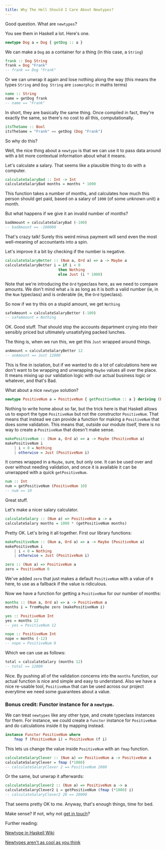 ```yaml
---
title: Why The Hell Should I Care About Newtypes?
---
```


Good question. What are `newtypes`?

You see them in Haskell a lot. Here's one.

```haskell
newtype Dog a = Dog { getDog :: a }
```

We can make a `Dog` as a container for a thing (in this case, a `String`)

```haskell
frank :: Dog String
frank = Dog "Frank"
-- frank == Dog "Frank"
```

Or we can unwrap it again and lose nothing along the way (this means the types `String` and `Dog String` are `isomorphic` in maths terms)

```haskell
name :: String
name = getDog frank
-- name == "Frank"
```

In short, they are basically the same thing. Once compiled in fact, they're exactly the same, so there's no cost to all this, computationally.

```haskell
itsTheSame :: Bool
itsTheSame = "Frank" == getDog (Dog "Frank")
```

So why do this?

Well, the nice thing about a `newtype` is that we can use it to pass data around with a bit more contextual information about what it means.

Let's calculate a salary. That seems like a plausible thing to do with a computer.

```haskell
calculateSalaryBad :: Int -> Int
calculateSalaryBad months = months * 1000
```

This function takes a number of months, and calculates how much this person should get paid, based on a salary of `1000` (of some unknown unit) a month.

But what happens if we give it an invalid number of months?

```haskell
badAmount = calculateSalaryBad (-100)
-- badAmount == -100000
```

That's crazy talk! Surely this weird minus payment will send even the most well-meaning of accountants into a spin.

Let's improve it a bit by checking if the number is negative.

```haskell
calculateSalaryBetter :: (Num a, Ord a) => a -> Maybe a
calculateSalaryBetter i = if i < 0
                        then Nothing
                        else Just (i * 1000)
```

Note that we're introducing the `Ord` typeclass here, as we need to compare amounts. We don't mind what `a` is as long as it is both a valid number (ie, in the `Num` typeclass) and is orderable (ie, the `Ord` typeclass).

So now if we try this on a stupid amount, we get `Nothing`

```haskell
safeAmount = calculateSalaryBetter (-100)
-- safeAmount = Nothing
```

OK. Good stuff. That should stop the accounts department crying into their sensibly priced but ultimately unsatisfying packed lunches.

The thing is, when we run this, we get this `Just` wrapped around things.

```haskell
anAmount = calculateSalaryBetter 12
-- anAmount == Just 12000
```

This is fine in isolation, but if we wanted to do a lot of calculations here we don't want to be wrapping and unwrapping `Maybe` values all over the place. It means mixing up our validation logic with our actual business logic or whatever, and that's Bad.

What about a nice `newtype` solution?

```haskell
newtype PositiveNum a = PositiveNum { getPositiveNum :: a } deriving (Eq, Show)
```

Nothing to write home about so far, but the trick here is that Haskell allows us to export the type `PositiveNum` but not the constructor `PositiveNum`. That means that instead we can provide a function for making a `PositiveNum` that does some validation. This means that, outside our module itself, there is no way to create a `PositiveNum` that doesn't make sense.

```haskell
makePositiveNum :: (Num a, Ord a) => a -> Maybe (PositiveNum a)
makePositiveNum i
    | i < 0 = Nothing
    | otherwise = Just (PositiveNum i)
```

It comes wrapped in a `Maybe`, sure, but only one. It can be used over and over without needing validation, and once it is available it can be unwrapped with a quick `getPositiveNum`.

```haskell
num :: Int
num = getPositiveNum (PositiveNum 10)
-- num == 10
```

Great stuff.

Let's make a nicer salary calculator.

```haskell
calculateSalary :: (Num a) => PositiveNum a -> a
calculateSalary months = 1000 * (getPositiveNum months)
```

Pretty OK. Let's bring it all together. First our library functions:

```haskell
makePositiveNum :: (Num a, Ord a) => a -> Maybe (PositiveNum a)
makePositiveNum i
    | i < 0 = Nothing
    | otherwise = Just (PositiveNum i)

zero :: (Num a) => PositiveNum a
zero = PositiveNum 0
```

We've added `zero` that just makes a default `PositiveNum` with a value of `0` here, to use as a fallback if the value is ridiculous.

Now we have a function for getting a `PositiveNum` for our number of months:

```haskell
months :: (Num a, Ord a) => a -> PositiveNum a
months i = fromMaybe zero (makePositiveNum i)

yes :: PositiveNum Int
yes = months 12
-- yes = PositiveNum 12

nope :: PositiveNum Int
nope = months (-12)
-- nope = PositiveNum 0
```

Which we can use as follows:

```haskell
total = calculateSalary (months 12)
-- total == 12000
```

Nice. By pushing all of the validation concerns into the `months` function, our actual function is nice and simple and easy to understand. Also we have a nice re-usable tool, `PositiveNum` that can be used across our project everytime we need some guarantees about a value.

### Bonus credit: Functor instance for a `newtype`.

We can treat `newtypes` like any other type, and create typeclass instances for them. For instance, we could create a `functor` instance for `PositiveNum` and do calculations inside it by mapping instead.

```haskell
instance Functor PositiveNum where
    fmap f (PositiveNum i) = PositiveNum (f i)
```

This lets us change the value inside `PositiveNum` with an `fmap` function.

```haskell
calculateSalaryClever :: (Num a) => PositiveNum a -> PositiveNum a
calculateSalaryClever = fmap (*1000)
-- calculateSalaryClever 2 == PositiveNum 2000
```

Or the same, but unwrap it afterwards:

```haskell
calculateSalaryClever2 :: (Num a) => PositiveNum a -> a
calculateSalaryClever2 i = getPositiveNum (fmap (*1000) i)
-- calculateSalaryClever2 20 == 20000
```

That seems pretty OK to me. Anyway, that's enough things, time for bed.

Make sense? If not, why not [get in touch](/contact.html)?

Further reading:

[Newtype in Haskell Wiki](https://wiki.haskell.org/Newtype)

[Newtypes aren't as cool as you think](http://degoes.net/articles/newtypes-suck)
